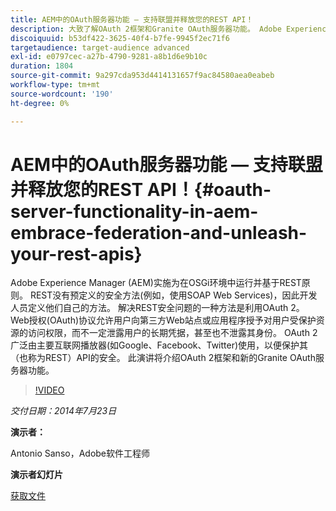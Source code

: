 ```yaml
---
title: AEM中的OAuth服务器功能 — 支持联盟并释放您的REST API！
description: 大致了解OAuth 2框架和Granite OAuth服务器功能。 Adobe Experience Manager (AEM)实施为在OSGi环境中运行并基于REST原则。
discoiquuid: b53df422-3625-40f4-b7fe-9945f2ec71f6
targetaudience: target-audience advanced
exl-id: e0797cec-a27b-4790-9281-a8b1d6e9b10c
duration: 1804
source-git-commit: 9a297cda953d4414131657f9ac84580aea0eabeb
workflow-type: tm+mt
source-wordcount: '190'
ht-degree: 0%

---
```


# AEM中的OAuth服务器功能 — 支持联盟并释放您的REST API！{#oauth-server-functionality-in-aem-embrace-federation-and-unleash-your-rest-apis}

Adobe Experience Manager (AEM)实施为在OSGi环境中运行并基于REST原则。 REST没有预定义的安全方法(例如，使用SOAP Web Services)，因此开发人员定义他们自己的方法。 解决REST安全问题的一种方法是利用OAuth 2。 Web授权(OAuth)协议允许用户向第三方Web站点或应用程序授予对用户受保护资源的访问权限，而不一定泄露用户的长期凭据，甚至也不泄露其身份。 OAuth 2广泛由主要互联网播放器(如Google、Facebook、Twitter)使用，以便保护其（也称为REST）API的安全。 此演讲将介绍OAuth 2框架和新的Granite OAuth服务器功能。

>[!VIDEO](https://video.tv.adobe.com/v/19466/?quality=9)

*交付日期：2014年7月23日*

**演示者：**

Antonio Sanso，Adobe软件工程师

**演示者幻灯片**

[获取文件](assets/oauth-server-functionality-in-aem-7-23-14.pdf)
<!--
[Get back to the Overview](https://helpx.adobe.com/experience-manager/kt/eseminars/gems/aem-index.html)
-->
